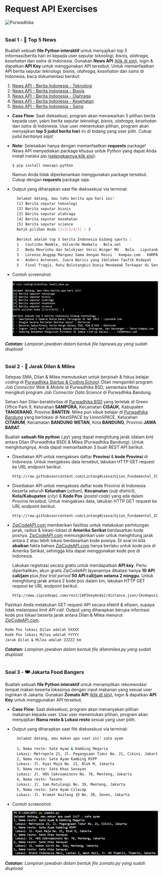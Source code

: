 # Request API Exercises

![Purwadhika](https://static.wixstatic.com/media/2e6af2_f69a4271c3534ae1869a7ed63e278b2b~mv2.png/v1/fill/w_246,h_39,al_c,usm_0.66_1.00_0.01/2e6af2_f69a4271c3534ae1869a7ed63e278b2b~mv2.png)

#

### **Soal 1 - 📰 Top 5 News**

Buatlah sebuah __file Python interaktif__ untuk menyajikan top 5 informasi/berita hari ini kepada user seputar _teknologi, bisnis, olahraga, kesehatan_ dan _sains_ di Indonesia. Gunakan __News API__ [(klik di sini)](https://newsapi.org), login & dapatkan __API Key__ untuk menggunakan API tersebut. Untuk memanfaatkan API berita seputar _teknologi, bisnis, olahraga, kesehatan_ dan _sains_ di Indonesia, baca dokumentasi berikut:
1. [News API - Berita Indonesia - Teknologi](https://newsapi.org/s/indonesia-technology-news-api)
2. [News API - Berita Indonesia - Bisnis](https://newsapi.org/s/indonesia-business-news-api)
3. [News API - Berita Indonesia - Olahraga](https://newsapi.org/s/indonesia-sports-news-api)
4. [News API - Berita Indonesia - Kesehatan](https://newsapi.org/s/indonesia-health-news-api)
5. [News API - Berita Indonesia - Sains](https://newsapi.org/s/indonesia-science-news-api)

- __Case Flow__: Saat dieksekusi, program akan menawarkan 5 pilihan berita kepada user, yakni berita seputar _teknologi, bisnis, olahraga, kesehatan_ dan _sains_ di Indonesia. Usai user menentukan pilihan, program akan menyajikan __top 5 judul berita hari__ ini di bidang yang user pilih. _Cukup judul beritanya saja!_

- __Note__: Selesaikan hanya dengan memanfaatkan __requests__ package! News API menyediakan package khusus untuk Python yang dapat Anda install melalui pip ([selengkapnya klik sini](https://newsapi.org/docs/client-libraries/python)):

    ```bash
    $ pip install newsapi-python
    ```
    Namun Anda tidak diperkenankan menggunakan package tersebut. Cukup dengan __requests__ package saja.

- Output yang diharapkan saat file diekseskusi via terminal:
  
  ```bash
    Selamat datang, mau tahu berita apa hari ini?
    [1] Berita seputar teknologi
    [2] Berita seputar bisnis
    [3] Berita seputar olahraga
    [4] Berita seputar kesehatan
    [5] Berita seputar science
    Ketik pilihan Anda [1/2/3/4/5] : 3

    Berikut adalah top 5 berita Indonesia bidang sports :
    1 - Coutinho Memble, Valverde Membela - Bola.net
    2 - Beda Mourinho dan Solskjaer Versi Winger MU - Bola - Liputan6.com
    3 - Lorenzo Anggap Marquez Sama dengan Rossi - Kompas.com - KOMPAS.com
    4 - Anders Antonsen, Juara Narsis yang Idolakan Taufik Hidayat - VIVA.co.id
    5 - Final Tragis, Ratu Bulutangkis Dunia Mendadak Terkapar di Senayan - VIVA - VIVA.co.id
  ```

- Contoh screenshot:

    ![soal1](./soal1.png)

_**Catatan:**_ _Lampiran jawaban dalam bentuk file topnews.py yang sudah diupload_

#

### **Soal 2 - 🛵 Jarak Dilan & Milea**

Selepas SMA, Dilan & Milea memutuskan untuk berpisah & fokus belajar _coding_ di [Purwadhika Startup & Coding School](https://www.purwadhika.com/). Dilan mengambil program _Job Connector Web & Mobile_ di Purwadhika BSD, sementara Milea mengikuti program _Job Connector Data Science_ di Purwadhika Bandung.

Sehari-hari Dilan beraktivitas di [Purwadhika BSD](https://www.google.com/maps/place/Purwadhika+Startup+%26+Coding+School+BSD/@-6.302403,106.652248,15z/data=!4m2!3m1!1s0x0:0xa3d17293fd1fcd?sa=X&ved=2ahUKEwi-tJTH_s_nAhUH4jgGHeptAfkQ_BIwCnoECA8QCA) yang terletak di Green Office Park 9, Kelurahan __SAMPORA__, Kecamatan __CISAUK__, Kabupaten __TANGERANG__, Provinsi __BANTEN__. Milea pun sibuk belajar di [Purwadhika Bandung](https://www.google.com/maps/place/Purwadhika+Startup+and+Coding+School+Bandung/@-6.9049166,107.6133146,15z/data=!4m5!3m4!1s0x0:0x5dcb022ab9f2b9c6!8m2!3d-6.9049166!4d107.6133146) yang berlokasi di NextSPACE by UnionSPACE, Kelurahan __CITARUM__, Kecamatan __BANDUNG WETAN__, Kota __BANDUNG__, Provinsi __JAWA BARAT__.


Buatlah __sebuah file python__ (*.py*) yang dapat menghitung jarak (dalam _km_) antara Dilan (Purwadhika BSD) & Milea (Purwadhika Bandung). Untuk menghitungnya, Anda dapat memanfaatkan 3 buah REST API berikut.

- Disediakan API untuk mengakses daftar __Provinsi__ & __kode Provinsi__ di Indonesia. Untuk mengakses data tersebut, lakukan HTTP GET request ke URL endpoint berikut.

    ```bash
    http://raw.githubusercontent.com/LintangWisesa/Ujian_Fundamental_JCDS08/master/data/provinsi.json
    ```

- Disediakan API untuk mengakses daftar kode Provinsi di Indonesia beserta seluruh __Kelurahan__ (_urban_), __Kecamatan__ (_sub district_), __Kota/Kabupaten__ (_city_) & __Kode Pos__ (_postal code_) yang ada dalam Provinsi tersebut. Untuk mengakses data, lakukan HTTP GET request ke URL endpoint berikut.

    ```bash
    http://raw.githubusercontent.com/LintangWisesa/Ujian_Fundamental_JCDS08/master/data/kodepos.json
    ```

- [ZipCodeAPI.com](https://www.zipcodeapi.com/API) memberikan fasilitas untuk melakukan perhitungan jarak, radius & lokasi-lokasi di __Amerika Serikat__ berdasarkan kode posnya. [ZipCodeAPI.com](https://www.zipcodeapi.com/API) memungkinkan user untuk menghitung jarak antara 2 atau lebih lokasi berdasarkan kode posnya. Di soal ini kita __abaikan__ fakta bahwa [ZipCodeAPI.com](https://www.zipcodeapi.com/API) hanya berlaku untuk kode pos di Amerika Serikat, sehingga kita dapat menggunakan kode pos di Indonesia. 

    Lakukan registrasi secara gratis untuk mendapatkan __API key__. Perlu diperhatikan, akun gratis ZipCodeAPI layanannya dibatasi hanya __10 API call/jam__ plus _free trial period_ __50 API call/jam selama 2 minggu__. Untuk menghitung jarak antara 2 kode pos dalam _km_, lakukan HTTP GET request ke URL endpoint berikut.

    ```bash
    http://www.zipcodeapi.com/rest/{APIkeyAnda}/distance.json/{kodepos1}/{kodepos2}/km
    ```

Pastikan Anda melakukan GET request API secara efektif & efisien, supaya tidak melampaui _limit API call_. Output yang diharapkan berupa informasi kode pos lokasi beserta jarak antara Dilan & Milea menurut [ZipCodeAPI.com](https://www.zipcodeapi.com/API).

```bash
Kode Pos lokasi Dilan adalah XXXXX 
Kode Pos lokasi Milea adalah YYYYY
Jarak Dilan & Milea adalah ZZZZZ km
```

_**Catatan:**_ _Lampiran jawaban dalam bentuk file dilanmilea.py yang sudah diupload_

#

### **Soal 3 - 🍽️ Jakarta Food Bangers**

Buatlah sebuah __file Python interaktif__ untuk menampilkan rekomendasi tempat makan beserta lokasinya dengan input makanan yang sesuai user inginkan di Jakarta. Gunakan __Zomato API__ [(klik di sini)](https://developers.zomato.com/), login & dapatkan __API Key__ untuk menggunakan API tersebut.

- __Case Flow__: Saat dieksekusi, program akan menanyakan pilihan makanan kepada user. Usai user menentukan pilihan, program akan menyajikan __Nama resto & Lokasi resto__ sesuai yang user pilih.


- Output yang diharapkan saat file diekseskusi via terminal:
  
  ```bash
    Selamat datang, mau makan apa saat ini? sate ayam

    1, Nama resto: Sate Ayam & Kambing Megaria
    Lokasi: Metropole 21, Jl. Pegangsaan Timur No. 21, Cikini, Jakarta
    2, Nama resto: Sate Ayam Kambing RSPP
    Lokasi: Jl. Kyai Maja No. 21, Blok M, Jakarta
    3, Nama resto: Sate Khas Senayan
    Lokasi: Jl. HOS Cokroaminoto No. 78, Menteng, Jakarta
    4, Nama resto: Tesate
    Lokasi: Jl. Sam Ratulangi No. 39, Menteng, Jakarta
    5, Nama resto: Sate Ayam Cilacap
    Lokasi: Jl. Kramat Kwitang 1D No. 20, Senen, Jakarta
  ```

- Contoh screenshot:

    ![soal3](./soal3.PNG)

_**Catatan:**_ _Lampiran jawaban dalam bentuk file zomato.py yang sudah diupload_

#


